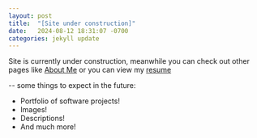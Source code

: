 ```yaml
---
layout: post
title:  "[Site under construction]"
date:   2024-08-12 18:31:07 -0700
categories: jekyll update
---
```


Site is currently under construction, meanwhile you can check out other pages
like [About Me](/about/) or you can view my [resume](/assets/files/KennethTietResume.pdf)

 -- some things to expect in the future:
- Portfolio of software projects!
- Images!
- Descriptions!
- And much more!
